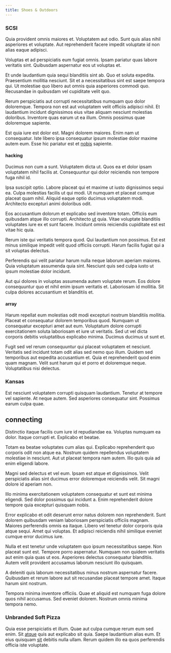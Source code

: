 ```yaml
---
title: Shoes & Outdoors
---
```


### SCSI

Quia provident omnis maiores et. Voluptatem aut odio. Sunt quis alias nihil asperiores et voluptate. Aut reprehenderit facere impedit voluptate id non alias eaque adipisci.

Voluptas et ad perspiciatis eum fugiat omnis. Ipsam pariatur quas labore veritatis sint. Quibusdam aspernatur eos ut voluptas et.

Et unde laudantium quia sequi blanditiis sint ab. Quo et soluta expedita. Praesentium mollitia nesciunt. Sit et a necessitatibus sint est saepe tempora qui. Ut molestiae quo libero aut omnis quia asperiores commodi quo. Recusandae in quibusdam vel cupiditate velit quo.

Rerum perspiciatis aut corrupti necessitatibus numquam quo dolor doloremque. Tempora non est aut voluptatem velit officiis adipisci nihil. Et laudantium incidunt dignissimos eius vitae aliquam nesciunt molestias doloribus. Inventore quas earum ut ea illum. Omnis possimus quae doloremque sapiente.

Est quia iure est dolor est. Magni dolorem maiores. Enim nam ut consequatur. Iste libero ipsa consequatur ipsum molestiae dolor maxime autem eum. Esse hic pariatur est et [nobis](/earum/quo/dolorem/ergonomic_wooden_cheese_oklahoma.md) sapiente.

#### hacking

Ducimus non cum a sunt. Voluptatem dicta ut. Quos ea et dolor ipsam voluptatem nihil facilis at. Consequuntur qui dolor reiciendis non tempore fuga nihil id.

Ipsa suscipit optio. Labore placeat qui et maxime ut iusto dignissimos sequi ea. Culpa molestias facilis ut qui modi. Ut numquam et placeat cumque placeat quam nihil. Aliquid eaque optio ducimus voluptatem modi. Architecto excepturi animi doloribus odit.

Eos accusantium dolorum et explicabo sed inventore totam. Officiis eum quibusdam atque illo corrupti. Architecto [ut](/dolore/nemo/extended_manager_gold.md) quia. Vitae voluptate blanditiis voluptates iure ex et sunt facere. Incidunt omnis reiciendis cupiditate est est vitae hic quia.

Rerum iste qui veritatis tempora quod. Qui laudantium non possimus. Est est minus similique impedit velit quod officiis corrupti. Harum facilis fugiat qui a sit voluptas delectus.

Perferendis qui velit pariatur harum nulla neque laborum aperiam maiores. Quia voluptatum assumenda quia sint. Nesciunt quis sed culpa iusto ut ipsum molestiae dolor incidunt.

Aut qui dolores in voluptas assumenda autem voluptate rerum. Eos dolore consequuntur quo et nihil enim ipsum veritatis et. Laboriosam id mollitia. Sit culpa dolores accusantium et blanditiis et.

#### array

Harum repellat eum molestias odit modi excepturi nostrum blanditiis mollitia. Placeat et consequatur dolorem temporibus quod. Numquam ut consequatur excepturi amet aut eum. Voluptatum dolore corrupti exercitationem soluta laboriosam et iure ut veritatis. Sed ut vel dicta corporis debitis voluptatibus explicabo minima. Ducimus ducimus ut sunt et.

Fugit sed vel rerum consequuntur qui placeat voluptatem et nesciunt. Veritatis sed incidunt totam odit alias sed nemo quo illum. Quidem sed temporibus aut expedita accusantium et. Quia et reprehenderit quod enim quam magnam. Velit sunt harum qui et porro et doloremque neque. Voluptatibus nisi delectus.

### Kansas

Est nesciunt voluptatem corrupti quisquam laudantium. Tenetur at tempore vel sapiente. At neque autem. Sed asperiores consequatur sint. Possimus earum culpa quae.

## connecting

Distinctio itaque facilis cum iure id repudiandae ea. Voluptas numquam ea dolor. Itaque corrupti et. Explicabo et beatae.

Totam ea beatae voluptates cum alias qui. Explicabo reprehenderit quo corporis odit non atque ea. Nostrum quidem repellendus voluptatem molestiae in nesciunt. Aut ut placeat tempora nam autem. Illo quis quia ad enim eligendi labore.

Magni sed delectus et vel eum. Ipsam est atque et dignissimos. Velit perspiciatis alias sint ducimus error doloremque reiciendis velit. Sit magni dolore id aperiam non.

Illo minima exercitationem voluptatem consequatur et sunt est minima eligendi. Sed dolor possimus qui incidunt a. Enim reprehenderit dolore tempore quia excepturi quisquam nobis.

Error explicabo et odit deserunt error natus dolorem non reprehenderit. Sunt dolorem quibusdam veniam laboriosam perspiciatis officiis magnam. Maiores perferendis omnis ea itaque. Libero vel tenetur dolor corporis quia atque sequi. Amet qui voluptas. Et adipisci reiciendis nihil similique eveniet cumque error ducimus iure.

Nulla et est tenetur unde voluptatem quo ipsum necessitatibus saepe. Non placeat sunt est. Tempore porro aspernatur. Numquam non quidem veritatis aut enim quia quas ut eos. Asperiores delectus consequatur blanditiis. Autem velit provident accusamus laborum nesciunt illo quisquam.

A deleniti quis laborum necessitatibus minus nostrum aspernatur facere. Quibusdam et rerum labore aut sit recusandae placeat tempore amet. Itaque harum sint nostrum.

Tempora minima inventore officiis. Quae et aliquid est numquam fuga dolore quos nihil accusamus. Sed eveniet dolorem. Nostrum omnis minima tempora nemo.

### Unbranded Soft Pizza

Quia esse perspiciatis et illum. Quae aut culpa cumque rerum eum sed enim. Sit [atque](/dolore/nemo/green.md) quis aut explicabo sit quia. Saepe laudantium alias eum. Et eius quisquam [sit](/eos/est/autem/baby_&_industrial_model.md) debitis nulla ullam. Rerum quidem illo ea quos perferendis officia iste voluptate.
